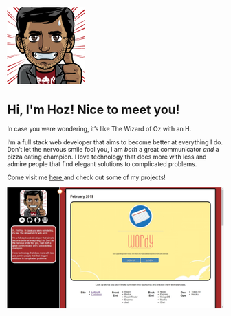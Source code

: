 <img src="./images/profilepic.png" />
<h1> Hi, I'm Hoz! Nice to meet you! </h1>
<p>In case you were wondering, it’s like The Wizard of Oz with an H.

I’m a full stack web developer that aims to become better at everything I do. Don’t let the nervous smile fool you, I am <em>both</em> a great communicator <em>and</em> a pizza eating champion.
I love technology that does more with less and admire people that find elegant solutions to complicated problems.

Come visit me <a href="http://www.hozefa.io"> here </a> and check out some of my projects!
</p>

<a href="http://www.hozefa.io" target="_blank"><img src="./images/portfolio_screenshot.jpg" /></a>
